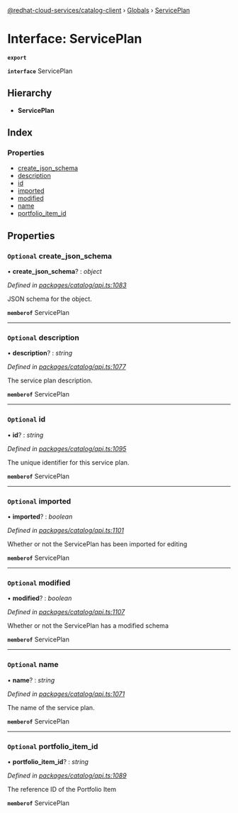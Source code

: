 [@redhat-cloud-services/catalog-client](../README.md) › [Globals](../globals.md) › [ServicePlan](serviceplan.md)

# Interface: ServicePlan

**`export`** 

**`interface`** ServicePlan

## Hierarchy

* **ServicePlan**

## Index

### Properties

* [create_json_schema](serviceplan.md#optional-create_json_schema)
* [description](serviceplan.md#optional-description)
* [id](serviceplan.md#optional-id)
* [imported](serviceplan.md#optional-imported)
* [modified](serviceplan.md#optional-modified)
* [name](serviceplan.md#optional-name)
* [portfolio_item_id](serviceplan.md#optional-portfolio_item_id)

## Properties

### `Optional` create_json_schema

• **create_json_schema**? : *object*

*Defined in [packages/catalog/api.ts:1083](https://github.com/RedHatInsights/javascript-clients/blob/master/packages/catalog/api.ts#L1083)*

JSON schema for the object.

**`memberof`** ServicePlan

___

### `Optional` description

• **description**? : *string*

*Defined in [packages/catalog/api.ts:1077](https://github.com/RedHatInsights/javascript-clients/blob/master/packages/catalog/api.ts#L1077)*

The service plan description.

**`memberof`** ServicePlan

___

### `Optional` id

• **id**? : *string*

*Defined in [packages/catalog/api.ts:1095](https://github.com/RedHatInsights/javascript-clients/blob/master/packages/catalog/api.ts#L1095)*

The unique identifier for this service plan.

**`memberof`** ServicePlan

___

### `Optional` imported

• **imported**? : *boolean*

*Defined in [packages/catalog/api.ts:1101](https://github.com/RedHatInsights/javascript-clients/blob/master/packages/catalog/api.ts#L1101)*

Whether or not the ServicePlan has been imported for editing

**`memberof`** ServicePlan

___

### `Optional` modified

• **modified**? : *boolean*

*Defined in [packages/catalog/api.ts:1107](https://github.com/RedHatInsights/javascript-clients/blob/master/packages/catalog/api.ts#L1107)*

Whether or not the ServicePlan has a modified schema

**`memberof`** ServicePlan

___

### `Optional` name

• **name**? : *string*

*Defined in [packages/catalog/api.ts:1071](https://github.com/RedHatInsights/javascript-clients/blob/master/packages/catalog/api.ts#L1071)*

The name of the service plan.

**`memberof`** ServicePlan

___

### `Optional` portfolio_item_id

• **portfolio_item_id**? : *string*

*Defined in [packages/catalog/api.ts:1089](https://github.com/RedHatInsights/javascript-clients/blob/master/packages/catalog/api.ts#L1089)*

The reference ID of the Portfolio Item

**`memberof`** ServicePlan
